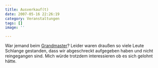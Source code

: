 ```yaml
---
title: Ausverkauf(t)
date: 2007-05-16 22:26:19
category: Veranstaltungen
tags: []
image: ''

---
```


War jemand beim [Grandmaster](http://www.misantropolis.de/2007/05/cut-faster)? Leider waren draußen so viele Leute Schlange gestanden, dass wir abgeschreckt aufgegeben haben und nicht reingegangen sind. Mich würde trotzdem interessieren ob es sich gelohnt hätte.
